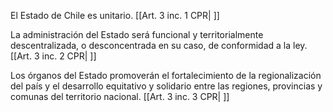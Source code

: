 El Estado de Chile es unitario. [[Art. 3 inc. 1 CPR| ]]

La administración del Estado será funcional y territorialmente descentralizada, o desconcentrada en su caso, de conformidad a la ley. [[Art. 3 inc. 2 CPR| ]]

Los órganos del Estado promoverán el fortalecimiento de la regionalización del país y el desarrollo equitativo y solidario entre las regiones, provincias y comunas del territorio nacional. [[Art. 3 inc. 3 CPR| ]]